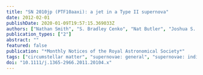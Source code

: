 ```yaml
---
title: "SN 2010jp (PTF10aaxi): a jet in a Type II supernova"
date: 2012-02-01
publishDate: 2020-01-09T19:57:15.369033Z
authors: ["Nathan Smith", "S. Bradley Cenko", "Nat Butler", "Joshua S. Bloom", "Mansi M. Kasliwal", "Assaf Horesh", "Shrinivas R. Kulkarni", "Nicholas M. Law", "Peter E. Nugent", "Eran O. Ofek", "Dovi Poznanski", "Robert M. Quimby", "Branimir Sesar", "Sagi Ben-Ami", "Iair Arcavi", "Avishay Gal-Yam", "David Polishook", "Dong Xu", "Ofer Yaron", "Dale A. Frail", "Mark Sullivan"]
publication_types: ["2"]
abstract: ""
featured: false
publication: "*Monthly Notices of the Royal Astronomical Society*"
tags: ["circumstellar matter", "supernovae: general", "supernovae: individual: SN 2010jp", "ISM: jets and outflows", "Astrophysics - High Energy Astrophysical Phenomena", "Astrophysics - Cosmology and Nongalactic Astrophysics", "Astrophysics - Solar and Stellar Astrophysics"]
doi: "10.1111/j.1365-2966.2011.20104.x"
---
```


